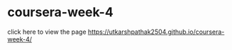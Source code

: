 # coursera-week-4

click here to view the page  https://utkarshpathak2504.github.io/coursera-week-4/

